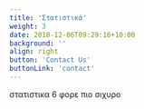 ```yaml
---
title: 'Στατιστικά'
weight: 3
date: 2018-12-06T09:29:16+10:00
background: ''
align: right
button: 'Contact Us'
buttonLink: 'contact'
---
```


στατιστικα 6 φορε πιο σιχυρο
